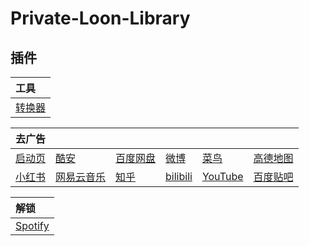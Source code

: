 # Private-Loon-Library

## 插件

| 工具 |
| :-----|
| [转换器](https://raw.githubusercontent.com/love796-QAQ/Private-Loon-Library/main/Plugin/Rewrite_to_Loon.plugin) |

| 去广告 | | | | | |
| :-----| :-----| :-----| :-----| :-----| :-----|
| [启动页](https://raw.githubusercontent.com/love796-QAQ/Private-Loon-Library/main/Plugin/Rewrite_to_Loon.plugin) | [酷安](https://raw.githubusercontent.com/love796-QAQ/Private-Loon-Library/main/Plugin/Rewrite_to_Loon.plugin) | [百度网盘](https://raw.githubusercontent.com/love796-QAQ/Private-Loon-Library/main/Plugin/Rewrite_to_Loon.plugin) | [微博](https://raw.githubusercontent.com/RuCu6/QuanX/main/Rewrites/Cube/weibo.snippetqx) | [菜鸟](https://raw.githubusercontent.com/RuCu6/QuanX/main/Rewrites/Cube/cainiao.snippetqx) | [高德地图](https://raw.githubusercontent.com/RuCu6/QuanX/main/Rewrites/Cube/amap.snippetqx) |
| [小红书](https://raw.githubusercontent.com/RuCu6/QuanX/main/Rewrites/Cube/xiaohongshu.snippetqx) | [网易云音乐](https://raw.githubusercontent.com/RuCu6/QuanX/main/Rewrites/Cube/cloudmusic.snippetqx) | [知乎](https://raw.githubusercontent.com/RuCu6/QuanX/main/Rewrites/Cube/zhihu.snippetqx) | [bilibili](https://raw.githubusercontent.com/RuCu6/QuanX/main/Rewrites/Cube/bilibili.snippetqx) | [YouTube](https://raw.githubusercontent.com/Maasea/sgmodule/master/YoutubeAds.sgmodulesg) | [百度贴吧](https://raw.githubusercontent.com/app2smile/rules/master/module/tieba.sgmodulesg) |

| 解锁 |
| :-----|
| [Spotify](https://raw.githubusercontent.com/app2smile/rules/master/module/spotify.modulesg) |
